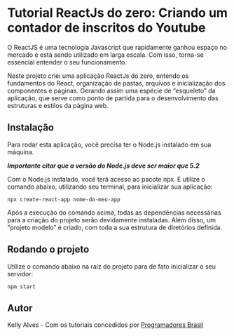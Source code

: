 # Tutorial ReactJs do zero: Criando um contador de inscritos do Youtube

O ReactJS é uma tecnologia Javascript que rapidamente ganhou espaço no mercado e está sendo utilizado em larga escala. Com isso, torna-se essencial entender o seu funcionamento.

Neste projeto criei uma aplicação ReactJs do zero, entendo os fundamentos do React, organização de pastas, arquivos e inicialização dos componentes e páginas. Gerando assim uma espécie de “esqueleto” da aplicação, que serve como ponto de partida para o desenvolvimento das estruturas e estilos da página web.

## Instalação

Para rodar esta aplicação, você precisa ter o Node.js instalado em sua máquina.

**_Importante citar que a versão do Node.js deve ser maior que 5.2_**

Com o Node.js instalado, você terá acesso ao pacote npx. E utilize o comando abaixo, utilizando seu terminal, para inicializar sua aplicação:

```
npx create-react-app nome-do-meu-app
```

Após a execução do comando acima, todas as dependências necessárias para a criação do projeto serão devidamente instaladas. Além disso, um “projeto modelo” é criado, com toda a sua estrutura de diretórios definida.

## Rodando o projeto

Utilize o comando abaixo na raíz do projeto para de fato inicializar o seu servidor:

```
npm start
```

## Autor

Kelly Alves - Com os tutoriais concedidos por [Programadores Brasil](https://programadoresbrasil.com.br/)
